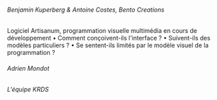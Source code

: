 ###### Benjamin Kuperberg & Antoine Costes, Bento Creations
Logiciel Artisanum, programmation visuelle multimédia en cours de développement
• Comment conçoivent-ils l'interface ?
• Suivent-ils des modèles particuliers ?
• Se sentent-ils limités par le modèle visuel de la programmation ?

###### Adrien Mondot

###### L'équipe KRDS